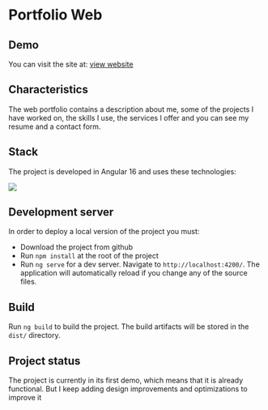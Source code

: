 # Portfolio Web
## Demo
You can visit the site at: [view website](https://marcoslopezportfolio.netlify.app/home/)

## Characteristics
The web portfolio contains a description about me, some of the projects I have worked on, the skills I use, the services I offer and you can see my resume and a contact form.

## Stack
The project is developed in Angular 16 and uses these technologies:
<p user-select="none" align="left">
   <a href="#" rel="noreferrer"> <img src="https://skillicons.dev/icons?i=angular,ts,css,html,tailwind"/> </a>
</p>

## Development server
In order to deploy a local version of the project you must:
- Download the project from github
- Run `npm install` at the root of the project
- Run `ng serve` for a dev server. Navigate to `http://localhost:4200/`.
The application will automatically reload if you change any of the source files.

## Build
Run `ng build` to build the project. The build artifacts will be stored in the `dist/` directory.

## Project status
The project is currently in its first demo, which means that it is already functional. But I keep adding design improvements and optimizations to improve it
